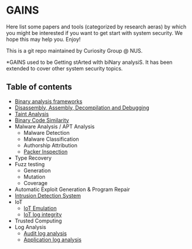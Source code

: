 # GAINS
Here list some papers and tools (categorized by research aeras) by which you might be interested if you want to get start with system security. We hope this may help you.
Enjoy!

This is a git repo maintained by Curiosity Group @ NUS.

*GAINS used to be Getting stArted wIth biNary analysiS. It has been extended to cover other system security topics.   
## Table of contents
- [Binary analysis frameworks](framework.md)
- [Disassembly, Assembly, Decompilation and Debugging](disasm.md)
- [Taint Analysis](taint.md)
- [Binary Code Similarity](bin_sim.md)
- Malware Analysis / APT Analysis
	- Malware Detection
	- Malware Classification
	- Authorship Attribution
	- [Packer Inspection](malware/packer.md)
- Type Recovery
- Fuzz testing
	- Generation
	- Mutation
	- Coverage
- Automatic Exploit Generation & Program Repair
- [Intrusion Detection System](eids.md)
- IoT
	- [IoT Emulation](emulation.md)
	- [IoT log integrity](logintegrity.md)
- Trusted Computing
- Log Analysis
	- [Audit log analysis](auditlog.md)
	- [Application log analysis](applicationlog.md)
